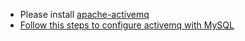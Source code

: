 - Please install [apache-activemq](http://activemq.apache.org/download.html)
- [Follow this steps to configure activemq with MySQL](http://jason-sherman.blogspot.com/2012/02/activemq-jdbc-master-slave-with-mysql.html)
